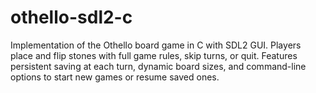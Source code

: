 # othello-sdl2-c
Implementation of the Othello board game in C with SDL2 GUI. Players place and flip stones with full game rules, skip turns, or quit. Features persistent saving at each turn, dynamic board sizes, and command-line options to start new games or resume saved ones.
